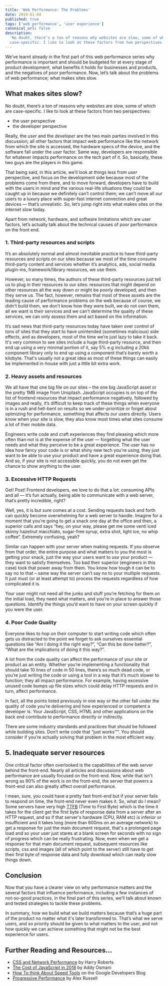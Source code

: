 ```yaml
---
title: 'Web Performance: The Problems'
date: 2019-01-04
published: true
tags: ['web performance', 'user experience']
canonical_url: false
description:
  'No doubt, there’s a ton of reasons why websites are slow, some of which are
  case-specific. I like to look at these factors from two perspectives...'
---
```


We’ve learnt already in the first part of this web performance series why
performance is important and should be budgeted for at every stage of product
development, what benefits it holds for businesses and products, and the
negatives of poor performance. Now, let’s talk about the problems of web
performance; what makes sites slow.

## What makes sites slow?

No doubt, there’s a ton of reasons why websites are slow, some of which are
case-specific. I like to look at these factors from two perspectives:

- the user perspective
- the developer perspective

Really, the _user_ and the _developer_ are the two main parties involved in this
discussion; all other factors that impact web performance like the network from
which the site is accessed, the hardware specs of the device, and the software
fall under the _user_ factor. Same way, developers are responsible for whatever
impacts performance on the tech part of it. So, basically, these two guys are
the players in this game.

That being said, in this article, we’ll look at things less from _user_
perspective, and focus on the development side because most of the problems come
from there, and to move forward, developers have to build with the users in mind
and the various real-life situations they could be caught up in because we
definitely can’t control them; we can’t move all our users to a luxury place
with super-fast internet connection and great devices — that’s unrealistic. So,
let’s jump right into what makes sites on the internet slow today.

Apart from network, hardware, and software limitations which are user factors,
let’s actually talk about the technical causes of poor performance on the front
end.

### 1. Third-party resources and scripts

It’s an absolutely normal and almost inevitable practice to have third-party
resources and scripts on our sites because we most of the time consume
third-party content and services whether it’s analytics, ads, social media
plugin-ins, framework/library resources, we use them.

However, so many times, the authors of these third-party resources just tell us
to plug in their resources to our sites: resources that might depend on other
resources all the way down or might be poorly developed, and then they serve us.
The fact, however, remains that most of these assets are the leading cause of
performance problems on the web because of course, we didn’t build them, we
don’t know how they were built, we do not own them, all we want is their
services and we can’t determine the quality of these services, we can only
assess them and act based on the information.

It’s sad news that third-party resources today have taken over control of tons
of sites that they start to have unintended (sometimes malicious) side effects,
and as developers, most of the time we’re just lazy to take it back. It's very
common to see sites include a huge third-party resource, and then end up using a
very minimal portion of it, say 5% e.g including a 20kb component library only
to end up using a component that’s barely worth a kilobyte. That's usually not a
great idea as most of these things can easily be implemented in-house with just
a little bit extra work.

### 2. Heavy assets and resources

We all have that one big file on our sites &ndash; the one big JavaScript asset
or the pretty 1MB image from Unsplash. JavaScript occupies is on top of the list
of frontend resources that impact performance negatively, followed by images
and really, it’s difficult to keep track of these things when everyone is in a
rush and hell-bent on results so we under-prioritize or forget about optmizing
for performance, something that affects our users directly. Users know when your
site is slow, they also know most times what sites consume a lot of their mobile
data.

Engineers write code and craft experiences they find pleasing which more often
than not is at the expense of the user — forgetting what the user needs and what
they perceive to be a great experience. The user has no idea how fancy your code
is or what shiny new tech you're using, they just want to be able to use your
product and have a great experience doing that. And so, if your site is not
accessible quickly, you do not even get the chance to show anything to the user.

### 3. Excessive HTTP Requests

Get! Post! Frontend developers, we love to do that a lot: consuming APIs and
all — it’s fun actually, being able to communicate with a web server, that’s
pretty incredible, right?

Well, yes, it is but sure comes at a cost. Sending requests back and forth can
quickly become overwhelming for a web server to handle. Imagine for a moment
that you’re going to get a snack one day at the office and then, a superior
calls and says “hey, on your way, please get me some venti iced skinny hazelnut
macchiato, sugar-free syrup, extra shot, light ice, no whip coffee”. Extremely
confusing, yeah?

Similar can happen with your server when making requests. If you observe from
that order, the entire purpose and what matters to you the most is getting your
snack, just the way your users want to _use_ your product — they want to satisfy
themselves. Too bad their superior (engineers in this case) took that power away
from them. You know how tough it can be to say no to that &ndash; same way the
server can’t say no to your multiple requests. It just must (or at least attempt
to) process the requests regardless of how complicated it is.

Your user might not need all the junks and stuff you’re fetching for them on the
initial load, they need what matters, and you’re in place to answer those
questions. Identify the things you’d want to have on your screen quickly if you
were the user.

### 4. Poor Code Quality

Everyone likes to hop on their computer to start writing code which often gets
us distracted to the point we forget to ask ourselves essential questions like
“Am I doing it the right way?”, “Can this be done better?”, “What are the
implications of doing it this way?”.

A lot from the code quality can affect the performance of your site or product
as an entity. Whether you’re implementing a functionality that should take 10
lines of code in 50 lines, there’s so much dead code, or you’re just writing the
code or using a tool in a way that it’s much slower to function; they all impact
performance. For example, having excessive unused code bumps up file sizes which
could delay HTTP requests and in turn, affect performance.

In fact, all the points listed previously in one way or the other fall under the
quality of code you’re delivering and how experienced or competent a developer
is. Your JavaScript, CSS, HTML and other applications on the back end contribute
to performance directly or indirectly.

There are some industry standards and practices that should be followed while
building sites. Don’t write code that “just works™”. You should consider if
you’re actually solving that problem in the most efficient way.

## 5. Inadequate server resources

One critical factor often overlooked is the capabilities of the web server
behind the front-end. Nearly all articles and discussions about web performance
are usually focused on the front-end. Now, while that isn't wrong as 90% of the
work is on the front-end, the server that powers a front-end can also greatly
affect overall performance.

I mean, sure, you could have a pretty fast front-end but if your server fails to
respond on time, the front-end never even makes it. So, what do I mean? Some
servers have very high [TTFB](https://web.dev/time-to-first-byte) (Time to First
Byte) which is the time it takes for the client get the first byte of response
data from a server after an HTTP request, and so if that server's hardware (CPU,
RAM etc) is inferior or insufficient and it takes long (more than 600ms on an
average network) to get a response for just the main document request, that's a
prolonged page load and so your user just stares at a blank screen for seconds
with no sign of progress which can be really frustrating. Now, even when we get
a response for that main document request, subsequent resources like scripts,
css and images (all of which point to the server) still have to get their first
byte of response data and fully download which can really slow things down.

## Conclusion

Now that you have a clearer view on why performance matters and the several
factors that influence performance, including a few instances of not-so-good
practices, in the final part of this series, we’ll talk about known and tested
strategies to tackle these problems.

In summary, how we build what we build matters because that’s a huge part of the
product no matter what it's later transformed to. That’s what we serve users,
and so priority should be given to what matters to the user, and not how quickly
we can achieve something that might not be the best experience for users.

## Further Reading and Resources…

- [CSS and Network Performance](https://csswizardry.com/2018/11/css-and-network-performance/)
  by Harry Roberts
- [The Cost of JavaScript in 2018](https://medium.com/@addyosmani/the-cost-of-javascript-in-2018-7d8950fbb5d4)
  by Addy Osmani
- [How To think About Speed Tools](https://developers.google.com/web/fundamentals/performance/speed-tools/)
  on the Google Developers Blog
- [Progressive Performance](https://www.youtube.com/watch?v=4bZvq3nodf4) by Alex
  Russell
